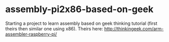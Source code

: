 # assembly-pi2x86-based-on-geek
Starting a project to learn assembly based on geek thinking tutorial (first theirs then similar one using x86).  Theirs here: http://thinkingeek.com/arm-assembler-raspberry-pi/
